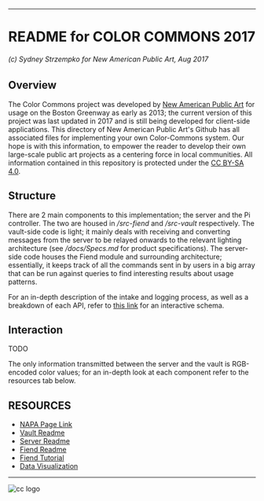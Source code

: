 ___

# README for COLOR COMMONS 2017
###### (c) Sydney Strzempko for New American Public Art, Aug 2017

## Overview

The Color Commons project was developed by [New American Public Art](http://www.newamericanpublicart.com/) for usage on the Boston Greenway as early as 2013; the current version of this project was last updated in 2017 and is still being developed for client-side applications.
This directory of New American Public Art's Github has all associated files for implementing your own Color-Commons system. Our hope is with this information, to empower the reader to develop their own large-scale public art projects as a centering force in local communities.
All information contained in this repository is protected under the [CC BY-SA 4.0](https://creativecommons.org/licenses/by-sa/4.0).

## Structure

There are 2 main components to this implementation; the server and the Pi controller. The two are housed in */src-fiend* and */src-vault* respectively. The vault-side code is light; it mainly deals with receiving and converting messages from the server to be relayed onwards to the relevant lighting architecture (see */docs/Specs.md* for product specifications). The server-side code houses the Fiend module and surrounding architecture; essentially, it keeps track of all the commands sent in by users in a big array that can be run against queries to find interesting results about usage patterns.

For an in-depth description of the intake and logging process, as well as a breakdown of each API, refer to [this link](http://prezi.com/mmt0cdq5fzi2/?utm_campaign=share&utm_medium=copy&rc=ex0share) for an interactive schema.

## Interaction

TODO

The only information transmitted between the server and the vault is RGB-encoded color values; for an in-depth look at each component refer to the resources tab below.

## RESOURCES

* [NAPA Page Link](http://www.newamericanpublicart.com/color-commons-2017/)
* [Vault Readme](../master/src-vault/README.md)
* [Server Readme](../master/src-fiend/README.md)
* [Fiend Readme](../master/src-fiend/README2.md)
* [Fiend Tutorial](../master/src-fiend/TUTORIAL.md)
* [Data Visualization](http://97.107.136.63:12345/)

___
![cc logo](http://www.etcs.ipfw.edu/~dupenb/Pictures/CC-BY-SA%20logo.jpg)

